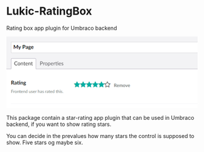 # Lukic-RatingBox
Rating box app plugin for Umbraco backend

![alt text](https://github.com/januskh/Lukic-RatingBox/blob/master/ratingbox.PNG)

This package contain a star-rating app plugin that can be used in Umbraco backend, if you want to show rating stars.

You can decide in the prevalues how many stars the control is supposed to show. Five stars og maybe six.
